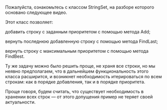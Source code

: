 Пожалуйста, ознакомьтесь с классом StringSet, на разборе которого основано следующее видео.

Этот класс позволяет:

добавить строку с заданным приоритетом с помощью метода Add;

вернуть последнюю добавленную строку с помощью метода FindLast;

вернуть строку с максимальным приоритетом с помощью метода FindBest.


Ту же задачу можно было решить проще, не храня все строки, но мы неявно предполагаем, что в дальнейшем функциональность этого класса расширится, и возникнет необходимость итерироваться по всем строкам: как в порядке добавления, так и в порядке приоритета.

Проще говоря, будем считать, что существует необходимость в хранении всех строк — от этого допущения пример не теряет своей актуальности.